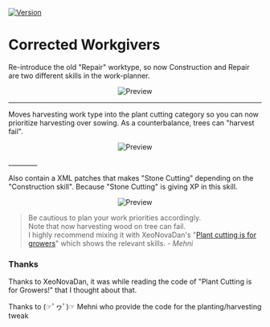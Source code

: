 [![Version](https://img.shields.io/badge/Rimworld-B18-green.svg)](http://rimworldgame.com/)
# Corrected Workgivers

Re-introduce the old "Repair" worktype, so now Construction and Repair are two different skills in the work-planner.

<p align="center"><img src="http://i.imgur.com/KQCqT1o.jpg?2" alt="Preview"/></p>

_________

Moves harvesting work type into the plant cutting category so you can now prioritize harvesting over sowing. As a counterbalance, trees can "harvest fail".

<p align="center"><img src="http://i.imgur.com/isfSEUG.png?2" alt="Preview"/></p>
_________

Also contain a XML patches that makes "Stone Cutting" depending on the "Construction skill". Because "Stone Cutting" is giving XP in this skill.

<p align="center"><img src="https://i.imgur.com/iASqIeV.png?1" alt="Preview"/></p>

> Be cautious to plan your work priorities accordingly.              
> Note that now harvesting wood on tree can fail.                           
> I highly recommend mixing it with XeoNovaDan's "[Plant cutting is for growers](https://ludeon.com/forums/index.php?topic=29002)" which shows the relevant skills. - _Mehni_

### Thanks

Thanks to XeoNovaDan, it was while reading the code of "Plant Cutting is for Growers!" that I thought about that.

Thanks to (☞ﾟヮﾟ)☞ Mehni who provide the code for the planting/harvesting tweak

